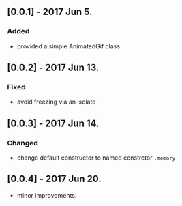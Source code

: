 ## [0.0.1] - 2017 Jun 5.

### Added
- provided a simple AnimatedGif class

## [0.0.2] - 2017 Jun 13.

### Fixed
- avoid freezing via an isolate

## [0.0.3] - 2017 Jun 14.

### Changed
- change default constructor to named constrctor `.memory`

## [0.0.4] - 2017 Jun 20.

- minor improvements.
